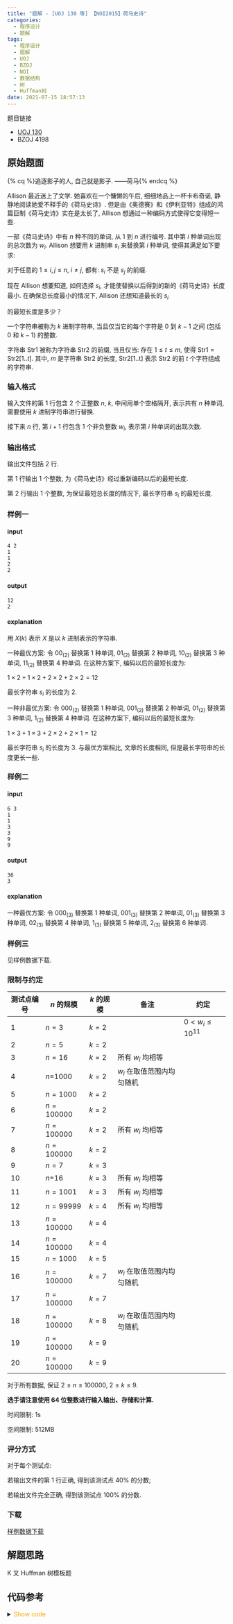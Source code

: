 ```yaml
---
title: "题解 - [UOJ 130 等] 【NOI2015】荷马史诗"
categories:
  - 程序设计
  - 题解
tags:
  - 程序设计
  - 题解
  - UOJ
  - BZOJ
  - NOI
  - 数据结构
  - 树
  - Huffman树
date: 2021-07-15 18:57:13
---
```


题目链接

- [UOJ 130](https://uoj.ac/problem/130)
- BZOJ 4198

<!-- more -->

## 原始题面

{% cq %}追逐影子的人, 自己就是影子. ——荷马{% endcq %}

Allison 最近迷上了文学. 她喜欢在一个慵懒的午后, 细细地品上一杯卡布奇诺, 静静地阅读她爱不释手的《荷马史诗》. 但是由《奥德赛》和《伊利亚特》组成的鸿篇巨制《荷马史诗》实在是太长了, Allison 想通过一种编码方式使得它变得短一些.

一部《荷马史诗》中有 $n$ 种不同的单词, 从 $1$ 到 $n$ 进行编号. 其中第 $i$ 种单词出现的总次数为 $w_i$. Allison 想要用 $k$ 进制串 $s_i$ 来替换第 $i$ 种单词, 使得其满足如下要求:

对于任意的 $1\leqslant i,j\leqslant n$, $i\ne j$, 都有: $s_i$ 不是 $s_j$ 的前缀.

现在 Allison 想要知道, 如何选择 $s_i$, 才能使替换以后得到的新的《荷马史诗》长度最小. 在确保总长度最小的情况下, Allison 还想知道最长的 $s_i$

的最短长度是多少？

一个字符串被称为 $k$ 进制字符串, 当且仅当它的每个字符是 $0$ 到 $k-1$ 之间 (包括 $0$ 和 $k-1$) 的整数.

字符串 $\text{Str1}$ 被称为字符串 $\text{Str2}$ 的前缀, 当且仅当: 存在 $1\leqslant t\leqslant m$, 使得 $\text{Str1}=\text{Str2}[1..t]$. 其中, $m$ 是字符串 $\text{Str2}$ 的长度, $\text{Str2}$[1..t] 表示 $\text{Str2}$ 的前 $t$ 个字符组成的字符串.

### 输入格式

输入文件的第 $1$ 行包含 $2$ 个正整数 $n$, $k$, 中间用单个空格隔开, 表示共有 $n$ 种单词, 需要使用 $k$ 进制字符串进行替换.

接下来 $n$ 行, 第 $i+1$ 行包含 $1$ 个非负整数 $w_i$, 表示第 $i$ 种单词的出现次数.

### 输出格式

输出文件包括 $2$ 行.

第 $1$ 行输出 $1$ 个整数, 为《荷马史诗》经过重新编码以后的最短长度.

第 $2$ 行输出 $1$ 个整数, 为保证最短总长度的情况下, 最长字符串 $s_i$ 的最短长度.

### 样例一

#### input

```input1
4 2
1
1
2
2
```

#### output

```output1
12
2
```

#### explanation

用 $X(k)$ 表示 $X$ 是以 $k$ 进制表示的字符串.

一种最优方案: 令 $00_{(2)}$
替换第 $1$ 种单词, $01_{(2)}$ 替换第 $2$ 种单词, $10_{(2)}$ 替换第 $3$ 种单词, $11_{(2)}$ 替换第 $4$ 种单词. 在这种方案下, 编码以后的最短长度为:

$1\times 2+1\times 2+2\times 2+2\times 2=12$

最长字符串 $s_i$ 的长度为 $2$.

一种非最优方案: 令 $000_{(2)}$ 替换第 $1$ 种单词, $001_{(2)}$ 替换第 $2$ 种单词, $01_{(2)}$ 替换第 $3$ 种单词, $1_{(2)}$ 替换第 $4$ 种单词. 在这种方案下, 编码以后的最短长度为:

$1\times 3+1\times 3+2\times 2+2\times 1=12$

最长字符串 $s_i$ 的长度为 $3$. 与最优方案相比, 文章的长度相同, 但是最长字符串的长度更长一些.

### 样例二

#### input

```input2
6 3
1
1
3
3
9
9
```

#### output

```output2
36
3
```

#### explanation

一种最优方案: 令 $000_{(3)}$
替换第 $1$ 种单词, $001_{(3)}$ 替换第 $2$ 种单词, $01_{(3)}$ 替换第 $3$ 种单词, $02_{(3)}$ 替换第 $4$ 种单词, $1_{(3)}$ 替换第 $5$ 种单词, $2_{(3)}$ 替换第 $6$ 种单词.

### 样例三

见样例数据下载.

### 限制与约定

| 测试点编号 | $n$ 的规模 | $k$ 的规模 | 备注                       | 约定                     |
| ---------- | ---------- | ---------- | -------------------------- | ------------------------ |
| $1$        | $n=3$      | $k=2$      |                            | $0<w_i\leqslant 10^{11}$ |
| 2          | $n=5$      | $k=2$      |
| 3          | $n=16$     | $k=2$      | 所有 $w_i$ 均相等          |
| 4          | $n$=1000   | $k=2$      | $w_i$ 在取值范围内均匀随机 |
| 5          | $n=1000$   | $k=2$      |
| 6          | $n=100000$ | $k=2$      |
| 7          | $n=100000$ | $k=2$      | 所有 $w_i$ 均相等          |
| 8          | $n=100000$ | $k=2$      |
| 9          | $n=7$      | $k=3$      |
| 10         | $n$=16     | $k=3$      | 所有 $w_i$ 均相等          |
| 11         | $n=1001$   | $k=3$      | 所有 $w_i$ 均相等          |
| 12         | $n=99999$  | $k=4$      | 所有 $w_i$ 均相等          |
| 13         | $n=100000$ | $k=4$      |
| 14         | $n=100000$ | $k=4$      |
| 15         | $n=1000$   | $k=5$      |
| 16         | $n=100000$ | $k=7$      | $w_i$ 在取值范围内均匀随机 |
| 17         | $n=100000$ | $k=7$      |
| 18         | $n=100000$ | $k=8$      | $w_i$ 在取值范围内均匀随机 |
| 19         | $n=100000$ | $k=9$      |
| 20         | $n=100000$ | $k=9$      |

对于所有数据, 保证 $2\leqslant n\leqslant 100000$, $2\leqslant k\leqslant 9$.

**选手请注意使用 $64$ 位整数进行输入输出、存储和计算.**

时间限制: 1s

空间限制: 512MB

### 评分方式

对于每个测试点:

若输出文件的第 $1$ 行正确, 得到该测试点 40% 的分数;

若输出文件完全正确, 得到该测试点 100% 的分数.

### 下载

[样例数据下载](https://uoj.ac/download.php?type=problem&id=130)

## 解题思路

K 叉 Huffman 树模板题

## 代码参考

<details>
<summary><font color='orange'>Show code</font></summary>

{% icodeweb cpa lang:cpp UOJ/130/0.cpp %}

</details>
